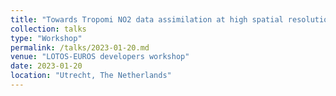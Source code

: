```yaml
---
title: "Towards Tropomi NO2 data assimilation at high spatial resolution using LOTOS-EUROS- LETKF driven by HARMONIE"
collection: talks
type: "Workshop"
permalink: /talks/2023-01-20.md
venue: "LOTOS-EUROS developers workshop"
date: 2023-01-20
location: "Utrecht, The Netherlands"
---
```


